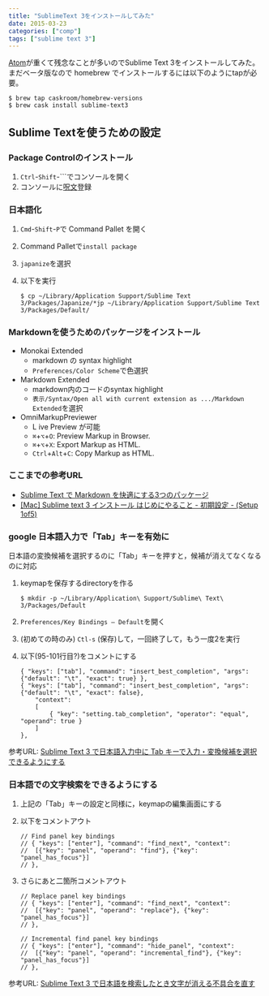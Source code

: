 ```yaml
---
title: "SublimeText 3をインストールしてみた"
date: 2015-03-23
categories: ["comp"]
tags: ["sublime text 3"]
---
```


[Atom](http://atom.io/)が重くて残念なことが多いのでSublime Text 3をインストールしてみた。
まだベータ版なので homebrew でインストールするには以下のようにtapが必要。

	$ brew tap caskroom/homebrew-versions
	$ brew cask install sublime-text3

<!--more-->

## Sublime Textを使うための設定

### Package Controlのインストール

1. `Ctrl`-`Shift`-```でコンソールを開く
2. コンソールに[呪文](https://packagecontrol.io/installation#st3)登録

### 日本語化

1. `Cmd`-`Shift`-`P`で Command Pallet を開く
2. Command Palletで`install package`
3. `japanize`を選択
4. 以下を実行
	
	```
	$ cp ~/Library/Application Support/Sublime Text 3/Packages/Japanize/*jp ~/Library/Application Support/Sublime Text 3/Packages/Default/
	```

### Markdownを使うためのパッケージをインストール

- Monokai Extended
	+ markdown の syntax highlight
	+ `Preferences/Color Scheme`で色選択
- Markdown Extended
	+ markdown内のコードのsyntax highlight
	+ `表示/Syntax/Open all with current extension as .../Markdown Extended`を選択
- OmniMarkupPreviewer
	+ L ive Preview   が可能
	+ `⌘`+`⌥`+`O`: Preview Markup in Browser.
	+ `⌘`+`⌥`+`X`: Export Markup as HTML.
	+ `Ctrl`+`Alt`+`C`: Copy Markup as HTML.

### ここまでの参考URL
- [Sublime Text で Markdown を快適にする3つのパッケージ](http://webmem.hatenablog.com/entry/sublime-text-markdown)
- [[Mac] Sublime text 3 インストール はじめにやること - 初期設定 - (Setup 1of5)](http://wp.re13b.jp/entry/sublime/setup/install)

### google 日本語入力で「Tab」キーを有効に

日本語の変換候補を選択するのに「Tab」キーを押すと，候補が消えてなくなるのに対応

1. keymapを保存するdirectoryを作る

	```
	$ mkdir -p ~/Library/Application\ Support/Sublime\ Text\ 3/Packages/Default
	```

2. `Preferences/Key Bindings – Default`を開く
3. (初めての時のみ) `Ctl-s` (保存)して，一回終了して，もう一度2を実行
4. 以下(95-101行目?)をコメントにする

	````
	{ "keys": ["tab"], "command": "insert_best_completion", "args": {"default": "\t", "exact": true} },
	{ "keys": ["tab"], "command": "insert_best_completion", "args": {"default": "\t", "exact": false},
		"context":
		[
			{ "key": "setting.tab_completion", "operator": "equal", "operand": true }
		]
	},
	````


参考URL: [Sublime Text 3 で日本語入力中に Tab キーで入力・変換候補を選択できるようにする](http://beadored.com/sublime-text-3-suggest-tab/)

### 日本語での文字検索をできるようにする

1. 上記の「Tab」キーの設定と同様に，keymapの編集画面にする
2. 以下をコメントアウト

	````
	// Find panel key bindings
	// { "keys": ["enter"], "command": "find_next", "context":
	//  [{"key": "panel", "operand": "find"}, {"key": "panel_has_focus"}]
	// },
	````
3. さらにあと二箇所コメントアウト
	````
	// Replace panel key bindings
	// { "keys": ["enter"], "command": "find_next", "context":
	//  [{"key": "panel", "operand": "replace"}, {"key": "panel_has_focus"}]
	// },
	````
	````
	// Incremental find panel key bindings
	// { "keys": ["enter"], "command": "hide_panel", "context":
	//  [{"key": "panel", "operand": "incremental_find"}, {"key": "panel_has_focus"}]
	// },
	````

参考URL: [Sublime Text 3 で日本語を検索したとき文字が消える不具合を直す](http://memo.sanographix.net/post/101061111635)
